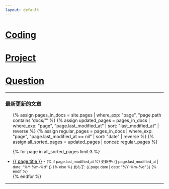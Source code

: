 ```yaml
---
layout: default
---
```


<div class="linked-headings-container">
  <h1><a href="./coding-page.html">Coding</a></h1>
  <h1><a href="./project-page.html">Project</a></h1>
  <h1><a href="./question-page.html">Question</a></h1>
</div>

***

<h3>最新更新的文章</h3>
<ul>
  {% assign pages_in_docs = site.pages | where_exp: "page", "page.path contains 'docs/'" %}
  {% assign updated_pages = pages_in_docs | where_exp: "page", "page.last_modified_at" | sort: "last_modified_at" | reverse %}
  {% assign regular_pages = pages_in_docs | where_exp: "page", "page.last_modified_at == nil" | sort: "date" | reverse %}
  {% assign all_sorted_pages = updated_pages | concat: regular_pages %}

  {% for page in all_sorted_pages limit:3 %}
    <li>
      <a href="{{ page.url | relative_url }}">{{ page.title }}</a>
      - <small>
        {% if page.last_modified_at %}
          更新于: {{ page.last_modified_at | date: "%Y-%m-%d" }}
        {% else %}
          发布于: {{ page.date | date: "%Y-%m-%d" }}
        {% endif %}
      </small>
    </li>
  {% endfor %}
</ul>



***

<script src="https://giscus.app/client.js"
        data-repo="imenk2/enk2"
        data-repo-id="R_kgDOPuZCdQ"
        data-category="Comments"
        data-category-id="DIC_kwDOPuZCdc4CvgCE"
        data-mapping="og:title"
        data-strict="0"
        data-reactions-enabled="1"
        data-emit-metadata="0"
        data-input-position="bottom"
        data-theme="preferred_color_scheme"
        data-lang="zh-CN"
        crossorigin="anonymous"
        async>
</script>
